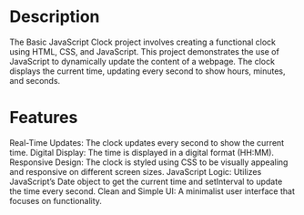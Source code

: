 # Description
The Basic JavaScript Clock project involves creating a functional clock using HTML, CSS, and JavaScript. This project demonstrates the use of JavaScript to dynamically update the content of a webpage. The clock displays the current time, updating every second to show hours, minutes, and seconds.
# Features
Real-Time Updates: The clock updates every second to show the current time.
Digital Display: The time is displayed in a digital format (HH:MM).
Responsive Design: The clock is styled using CSS to be visually appealing and responsive on different screen sizes.
JavaScript Logic: Utilizes JavaScript’s Date object to get the current time and setInterval to update the time every second.
Clean and Simple UI: A minimalist user interface that focuses on functionality.
